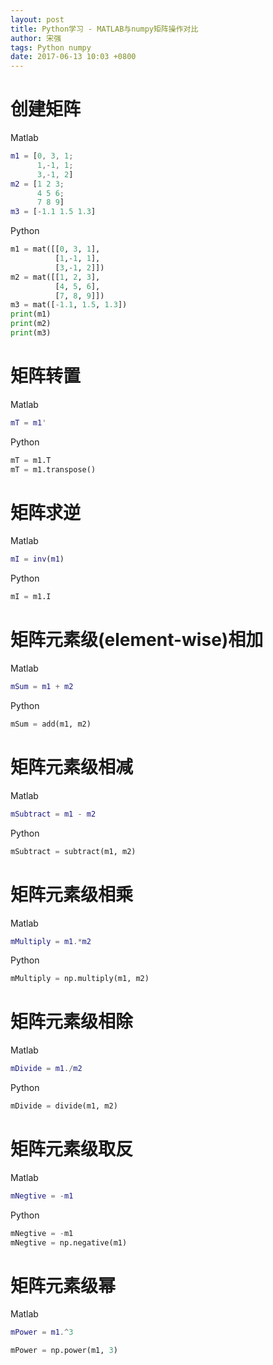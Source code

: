 ```yaml
---
layout: post
title: Python学习 - MATLAB与numpy矩阵操作对比
author: 宋强
tags: Python numpy
date: 2017-06-13 10:03 +0800
---
```


# 创建矩阵
Matlab
```matlab
m1 = [0, 3, 1;
      1,-1, 1;
      3,-1, 2]
m2 = [1 2 3;
      4 5 6;
      7 8 9]
m3 = [-1.1 1.5 1.3]
```
Python
```python
m1 = mat([[0, 3, 1],
          [1,-1, 1],
          [3,-1, 2]])
m2 = mat([[1, 2, 3],
          [4, 5, 6],
          [7, 8, 9]])
m3 = mat([-1.1, 1.5, 1.3]) 
print(m1)
print(m2)
print(m3)
```

# 矩阵转置
Matlab
```matlab
mT = m1'
```
Python
```Python
mT = m1.T
mT = m1.transpose()
```

# 矩阵求逆
Matlab
```matlab
mI = inv(m1)
```
Python
```python
mI = m1.I
```

# 矩阵元素级(element-wise)相加
Matlab
```matlab
mSum = m1 + m2
```
Python
```python
mSum = add(m1, m2)
```

# 矩阵元素级相减
Matlab
```matlab
mSubtract = m1 - m2
```
Python
```python
mSubtract = subtract(m1, m2)
```

# 矩阵元素级相乘
Matlab
```matlab
mMultiply = m1.*m2
```
Python
```python
mMultiply = np.multiply(m1, m2)
```

# 矩阵元素级相除
Matlab
```matlab
mDivide = m1./m2
```
Python
```python
mDivide = divide(m1, m2)
```

# 矩阵元素级取反
Matlab
```matlab
mNegtive = -m1
```
Python
```python
mNegtive = -m1
mNegtive = np.negative(m1)
```

# 矩阵元素级幂
Matlab
```matlab
mPower = m1.^3
```
```python
mPower = np.power(m1, 3)
```
